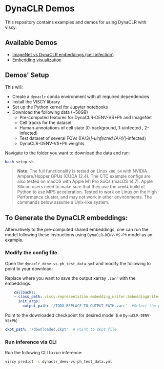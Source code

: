 # DynaCLR Demos

This repository contains examples and demos for using DynaCLR with viscy.

## Available Demos

- [ImageNet vs DynaCLR embeddings (cell infection)](examples/DynaCLR/DynaCLR-DENV-VS-Ph)
- [Embedding visualization](examples/DynaCLR/embedding-web-visualization)

## Demos' Setup

This will:
- Create a `dynaclr` conda environment with all required dependencies
- Install the VISCY library
- Set up the Python kernel for Jupyter notebooks
- Download the following data (~50GB)
    - Pre-computed features for DynaCLR-DENV-VS+Ph and ImageNet
    - Cell tracks for the dataset
    - Human-annotations of cell state (0-background, 1-uinfected , 2-infected)
    - Test dataset of several FOVs ([A/3/*]-uinfected,[A/4/*]-infected)
    - DynaCLR-DENV-VS+Ph weights

Navigate to the folder you want to download the data and run:
```bash
bash setup.sh
```
> **Note**:
> The full functionality is tested on Linux `x86_64` with NVIDIA Ampere/Hopper GPUs (CUDA 12.4).
> The CTC example configs are also tested on macOS with Apple M1 Pro SoCs (macOS 14.7).
> Apple Silicon users need to make sure that they use
> the `arm64` build of Python to use MPS acceleration.
> Tested to work on Linux on the High Performance cluster, and may not work in other environments.
> The commands below assume a Unix-like system.

## To Generate the DynaCLR embeddings:
Alternatively to the pre-computed shared embeddings, one can run the model following these instructions using `DynaCLR-DENV-VS-Ph` model as an example.

### Modify the config file
Open the `dynaclr_denv-vs-ph_test_data.yml` and modify the following to point to your download:

Replace where you want to save the output xarray `.zarr` with the embeddings.

```yaml
    callbacks:
    - class_path: viscy.representation.embedding_writer.EmbeddingWriter
      init_args:
        output_path: '/TODO_REPLACE_TO_OUTPUT_PATH.zarr'  #Select the path to save
```

Point to the downloaded checkpoint for desired model (i.e `DynaCLR-DENV-VS+Ph`)

 ```yaml
 ckpt_path: '/downloaded.ckpt'  # Point to ckpt file
 ```
### Run inference via CLI

Run the following CLI to run inference:
```bash
viscy predict -c dynaclr_denv-vs-ph_test_data.yml
```
